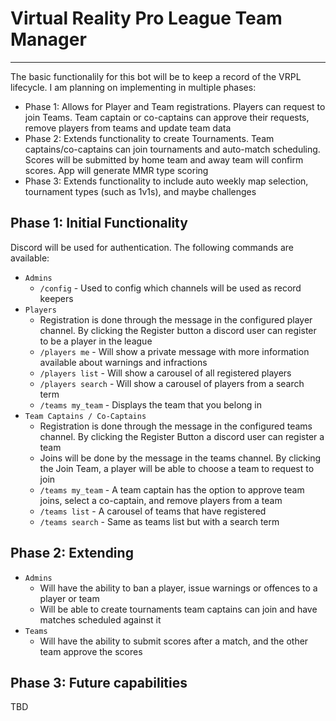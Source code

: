 # Virtual Reality Pro League Team Manager

---
The basic functionalily for this bot will be to keep a record of the VRPL lifecycle. I am planning on implementing in multiple phases:

- Phase 1: Allows for Player and Team registrations. Players can request to join Teams. Team captain or co-captains can approve their requests, remove players from teams and update team data
- Phase 2: Extends functionality to create Tournaments. Team captains/co-captains can join tournaments and auto-match scheduling. Scores will be submitted by home team and away team will confirm scores. App will generate MMR type scoring
- Phase 3: Extends functionality to include auto weekly map selection, tournament types (such as 1v1s), and maybe challenges 

## Phase 1: Initial Functionality

Discord will be used for authentication. The following commands are available:

- `Admins`
  - `/config` - Used to config which channels will be used as record keepers
- `Players`
  - Registration is done through the message in the configured player channel. By clicking the Register button a discord user can register to be a player in the league
  - `/players me` - Will show a private message with more information available about warnings and infractions
  - `/players list` - Will show a carousel of all registered players
  - `/players search` - Will show a carousel of players from a search term
  - `/teams my_team` - Displays the team that you belong in
- `Team Captains / Co-Captains`
  - Registration is done through the message in the configured teams channel. By clicking the Register Button a discord user can register a team
  - Joins will be done by the message in the teams channel. By clicking the Join Team, a player will be able to choose a team to request to join
  - `/teams my_team` - A team captain has the option to approve team joins, select a co-captain, and remove players from a team
  - `/teams list` - A carousel of teams that have registered
  - `/teams search` - Same as teams list but with a search term

## Phase 2: Extending

- `Admins`
  - Will have the ability to ban a player, issue warnings or offences to a player or team
  - Will be able to create tournaments team captains can join and have matches scheduled against it
- `Teams`
  - Will have the ability to submit scores after a match, and the other team approve the scores

## Phase 3: Future capabilities
TBD
